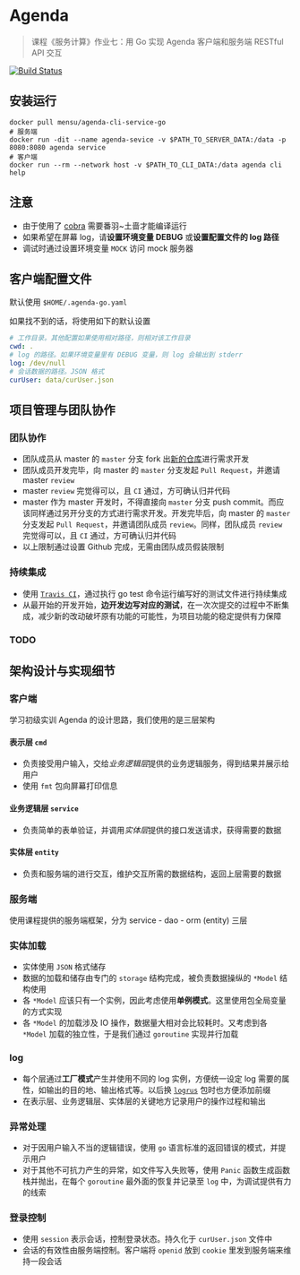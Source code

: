 # Agenda

> 课程《服务计算》作业七：用 Go 实现 Agenda 客户端和服务端 RESTful API 交互

[![Build Status](https://travis-ci.org/Mensu/Agenda-cli-service-Go.svg?branch=master)](https://travis-ci.org/Mensu/Agenda-cli-service-Go)

## 安装运行

```
docker pull mensu/agenda-cli-service-go
# 服务端
docker run -dit --name agenda-sevice -v $PATH_TO_SERVER_DATA:/data -p 8080:8080 agenda service
# 客户端
docker run --rm --network host -v $PATH_TO_CLI_DATA:/data agenda cli help
```

## 注意

- 由于使用了 [cobra](github.com/spf13/cobra) 需要番羽~土啬才能编译运行
- 如果希望在屏幕 log，请**设置环境变量 DEBUG** 或**设置配置文件的 log 路径**
- 调试时通过设置环境变量 ``MOCK`` 访问 mock 服务器

## 客户端配置文件

默认使用 ``$HOME/.agenda-go.yaml``

如果找不到的话，将使用如下的默认设置

```yaml
# 工作目录。其他配置如果使用相对路径，则相对该工作目录
cwd: .
# log 的路径。如果环境变量里有 DEBUG 变量，则 log 会输出到 stderr
log: /dev/null
# 会话数据的路径。JSON 格式
curUser: data/curUser.json

```

## 项目管理与团队协作

### 团队协作

- 团队成员从 master 的 ``master`` 分支 fork 出[新的仓库](https://github.com/pfjhyyj/Agenda-cli-service-go)进行需求开发
- 团队成员开发完毕，向 master 的 ``master`` 分支发起 ``Pull Request``，并邀请 master ``review``
- master ``review`` 完觉得可以，且 ``CI`` 通过，方可确认归并代码
- master 作为 master 开发时，不得直接向 ``master`` 分支 push commit。而应该同样通过另开分支的方式进行需求开发。开发完毕后，向 master 的 ``master`` 分支发起 ``Pull Request``，并邀请团队成员 ``review``。同样，团队成员 ``review`` 完觉得可以，且 ``CI`` 通过，方可确认归并代码
- 以上限制通过设置 Github 完成，无需由团队成员假装限制

### 持续集成

- 使用 [``Travis CI``](https://travis-ci.org/Mensu/Agenda-Go)，通过执行 go test 命令运行编写好的测试文件进行持续集成
- 从最开始的开发开始，**边开发边写对应的测试**，在一次次提交的过程中不断集成，减少新的改动破坏原有功能的可能性，为项目功能的稳定提供有力保障

### TODO

## 架构设计与实现细节

### 客户端

学习初级实训 Agenda 的设计思路，我们使用的是三层架构

#### 表示层 ``cmd``

- 负责接受用户输入，交给*业务逻辑层*提供的业务逻辑服务，得到结果并展示给用户
- 使用 ``fmt`` 包向屏幕打印信息

#### 业务逻辑层 ``service``

- 负责简单的表单验证，并调用*实体层*提供的接口发送请求，获得需要的数据

#### 实体层 ``entity``

- 负责和服务端的进行交互，维护交互所需的数据结构，返回上层需要的数据

### 服务端

使用课程提供的服务端框架，分为 service - dao - orm (entity) 三层

### 实体加载

- 实体使用 ``JSON`` 格式储存
- 数据的加载和储存由专门的 ``storage`` 结构完成，被负责数据操纵的 ``*Model`` 结构使用
- 各 ``*Model`` 应该只有一个实例，因此考虑使用**单例模式**。这里使用包全局变量的方式实现
- 各 ``*Model`` 的加载涉及 IO 操作，数据量大相对会比较耗时。又考虑到各 ``*Model`` 加载的独立性，于是我们通过 ``goroutine`` 实现并行加载

### log

- 每个层通过**工厂模式**产生并使用不同的 log 实例，方便统一设定 log 需要的属性，如输出的目的地、输出格式等。以后换 [``logrus``](https://github.com/Sirupsen/logrus) 包时也方便添加前缀
- 在表示层、业务逻辑层、实体层的关键地方记录用户的操作过程和输出

### 异常处理

- 对于因用户输入不当的逻辑错误，使用 ``go`` 语言标准的返回错误的模式，并提示用户
- 对于其他不可抗力产生的异常，如文件写入失败等，使用 ``Panic`` 函数生成函数栈并抛出，在每个 ``goroutine`` 最外面的恢复并记录至 ``log`` 中，为调试提供有力的线索

### 登录控制

- 使用 ``session`` 表示会话，控制登录状态。持久化于 ``curUser.json`` 文件中
- 会话的有效性由服务端控制。客户端将 ``openid`` 放到 ``cookie`` 里发到服务端来维持一段会话
